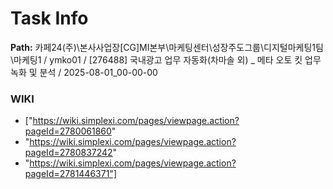 # Task Info

**Path:** 카페24(주)\본사사업장\[CG]MI본부\마케팅센터\성장주도그룹\디지털마케팅1팀\마케팅1 / ymko01 / [276488] 국내광고 업무 자동화(차마솔 외) _ 메타 오토 킷 업무 녹화 및 분석 / 2025-08-01_00-00-00

### WIKI
- ["https://wiki.simplexi.com/pages/viewpage.action?pageId=2780061860"
- "https://wiki.simplexi.com/pages/viewpage.action?pageId=2780837242"
- "https://wiki.simplexi.com/pages/viewpage.action?pageId=2781446371"]

